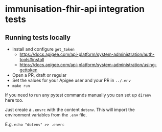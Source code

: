 # immunisation-fhir-api integration tests

## Running tests locally

- Install and configure `get_token`
  - https://docs.apigee.com/api-platform/system-administration/auth-tools#install
  - https://docs.apigee.com/api-platform/system-administration/using-gettoken
- Open a PR, draft or regular
- Set the values for your Apigee user and your PR in `../.env`
- `make run`

If you need to run any pytest commands manually you can set up `direnv` here too.

Just create a `.envrc` with the content `dotenv`. This will import the environment variables from the `.env` file.

E.g. `echo "dotenv" >> .envrc`
